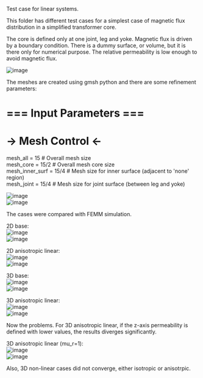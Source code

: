 Test case for linear systems.  
  
This folder has different test cases for a simplest case of magnetic flux distribution in a simplified transformer core.  
  
The core is defined only at one joint, leg and yoke. Magnetic flux is driven by a boundary condition. There is a dummy surface, or volume, but it is there only for numerical purpose. The relative permeability is low enough to avoid magnetic flux.  

![image](Figures/mesh_bodies.png)
  
The meshes are created using gmsh python and there are some refinement parameters:   
  
# === Input Parameters ===  
# -> Mesh Control <-  
  
mesh_all = 15            # Overall mesh size  
mesh_core = 15/2         # Overall mesh core size  
mesh_inner_surf = 15/4   # Mesh size for inner surface (adjacent to 'none' region)  
mesh_joint = 15/4        # Mesh size for joint surface (between leg and yoke)  
  
![image](Figures/mesh_inner.png)  
![image](Figures/mesh_joint.png)  
  
The cases were compared with FEMM simulation.
  
2D base:  
![image](Figures/case_2d.png)   
![image](Figures/femm.png)   
  
2D anisotropic linear:  
![image](Figures/case_2d_aniso.png)   
![image](Figures/femm_aniso.png)   
  
3D base:  
![image](Figures/case_3d.png)   
![image](Figures/case_3d_lines.png)  
   
3D anisotropic linear:  
![image](Figures/case_3d_aniso.png)   
![image](Figures/case_3d_aniso_lines.png)  

Now the problems. For 3D anisotropic linear, if the z-axis permeability is defined with lower values, 
the results diverges significantly.  
  
3D anisotropic linear (mu_r=1):  
![image](Figures/case_3d_aniso_urz1.png)   
![image](Figures/case_3d_aniso_urz1_lines.png)  

Also, 3D non-linear cases did not converge, either isotropic or anisotrpic.



  
  




